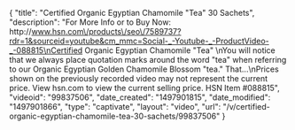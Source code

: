 {
    "title": "Certified Organic Egyptian Chamomile \"Tea\"  30 Sachets",
    "description": "For More Info or to Buy Now: http:\/\/www.hsn.com\/products\/seo\/7589737?rdr=1&sourceid=youtube&cm_mmc=Social-_-Youtube-_-ProductVideo-_-088815\nCertified Organic Egyptian Chamomile \"Tea\" \nYou will notice that we always place quotation marks around the word \"tea\" when referring to our Organic Egyptian Golden Chamomile Blossom \"tea.\" That...\nPrices shown on the previously recorded video may not represent the current price.  View hsn.com to view the current selling price. HSN Item #088815",
    "videoid": "99837506",
    "date_created": "1497901815",
    "date_modified": "1497901866",
    "type": "captivate",
    "layout": "video",
    "url": "\/v\/certified-organic-egyptian-chamomile-tea-30-sachets\/99837506"
}